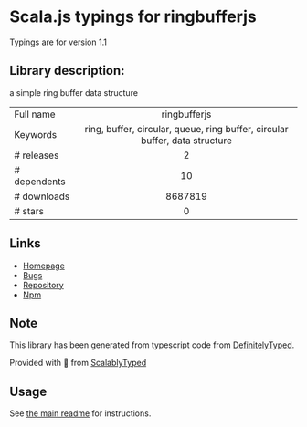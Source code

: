 
# Scala.js typings for ringbufferjs

Typings are for version 1.1

## Library description:
a simple ring buffer data structure

|                    |                 |
| ------------------ | :-------------: |
| Full name          | ringbufferjs |
| Keywords           | ring, buffer, circular, queue, ring buffer, circular buffer, data structure |
| # releases         | 2 |
| # dependents       | 10 |
| # downloads        | 8687819 |
| # stars            | 0 |

## Links
- [Homepage](https://github.com/janogonzalez/ringbufferjs)
- [Bugs](https://github.com/janogonzalez/ringbufferjs/issues)
- [Repository](https://github.com/janogonzalez/ringbufferjs)
- [Npm](https://www.npmjs.com/package/ringbufferjs)
    


## Note
This library has been generated from typescript code from [DefinitelyTyped](https://definitelytyped.org).

Provided with :purple_heart: from [ScalablyTyped](https://github.com/oyvindberg/ScalablyTyped)

## Usage
See [the main readme](../../readme.md) for instructions.


